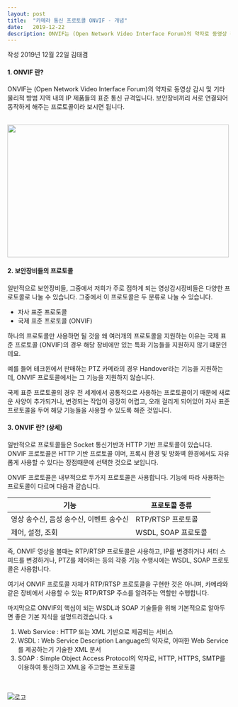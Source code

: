```yaml
---
layout: post
title:  "카메라 통신 프로토콜 ONVIF - 개념"
date:   2019-12-22
description: ONVIF는 (Open Network Video Interface Forum)의 약자로 동영상 감시 및 기타 물리적 방범 지역 내의 IP 제품들의 표준 통신 규격입니다.보안장비끼리 서로 연결되어 동작하게 해주는 프로토콜이라 보시면 됩니다.
---
```


작성 2019년 12월 22일 김태겸

#### 1. ONVIF 란?
ONVIF는 (Open Network Video Interface Forum)의 약자로 동영상 감시 및 기타 물리적 방범 지역 내의 IP 제품들의 표준 통신 규격입니다.
보안장비끼리 서로 연결되어 동작하게 해주는 프로토콜이라 보시면 됩니다.

<br><img src="https://github.com/macontents/macontents.github.io/blob/master/images/2019-12-22_Onvif_001.png?raw=true" width="500" height="300"><br>

#### 2. 보안장비들의 프로토콜
일반적으로 보안장비들, 그중에서 저희가 주로 접하게 되는 영상감시장비들은
다양한 프로토콜로 나눌 수 있습니다.
그중에서 이 프로토콜은 두 분류로 나눌 수 있습니다.
* 자사 표준 프로토콜
* 국제 표준 프로토콜 (ONVIF) 

하나의 프로토콜만 사용하면 될 것을 왜 여러개의 프로토콜을 지원하는 이유는
국제 표준 프로토콜 (ONVIF)의 경우 해당 장비에만 있는 특화 기능들을 지원하지
않기 떄문인데요.

예를 들어 테크윈에서 판매하는 PTZ 카메라의 경우 Handover라는 기능을 지원하는데,
ONVIF 프로토콜에서는 그 기능을 지원하지 않습니다.

국제 표준 프로토콜의 경우 전 세계에서 공통적으로 사용하는 프로토콜이기 때문에
새로운 사양이 추가되거나, 변경되는 작업이 굉장히 어렵고, 오래 걸리게 되어있어
자사 표준 프로토콜을 두어 해당 기능들을 사용할 수 있도록 해준 것입니다.

#### 3. ONVIF 란? (상세)
일반적으로 프로토콜들은 Socket 통신기반과 HTTP 기반 프로토콜이 있습니다.
ONVIF 프로토콜은 HTTP 기반 프로토콜 이며, 프록시 환경 및 방화벽 환경에서도
자유롭게 사용할 수 있다는 장점때문에 선택한 것으로 보입니다.

ONVIF 프로토콜은 내부적으로 두가지 프로토콜은 사용합니다.
기능에 따라 사용하는 프로토콜이 다르며 다음과 같습니다.

기능 | 프로토콜 종류
--- | --- 
영상 송수신, 음성 송수신, 이벤트 송수신 | RTP/RTSP 프로토콜
제어, 설정, 조회 | WSDL, SOAP 프로토콜

즉, ONVIF 영상을 볼때는 RTP/RTSP 프로토콜은 사용하고, IP를 변경하거나
셔터 스피드를 변경하거나, PTZ를 제어하는 등의 각종 기능 수행시에는
WSDL, SOAP 프로토콜은 사용합니다.

여기서 ONVIF 프로토콜 자체가 RTP/RTSP 프로토콜을 구현한 것은 아니며,
카메라와 같은 장비에서 사용할 수 있는 RTP/RTSP 주소를 알려주는 역할만 수행합니다.

마지막으로 ONVIF의 핵심이 되는 WSDL과 SOAP 기술들을 위해 기본적으로 알아두면 좋은 기본 지식을 설명드리겠습니다.
s
1. Web Service : HTTP 또는 XML 기반으로 제공되는 서비스
2. WSDL : Web Service Description Language의 약자로, 어떠한 Web Service를 제공하는기 기술한 XML 문서
3. SOAP : Simple Object Access Protocol의 약자로, HTTP, HTTPS, SMTP를 이용하여 통신하고 XML을 주고받는 프로토콜

<br><br>
![로고](https://macontents.github.io/images/markany.png)

<div class="fb-comments" data-href="https://macontents.github.io/2019-05-28-Docker 용 - 설치.md" data-width="700" data-numposts="10"></div>
